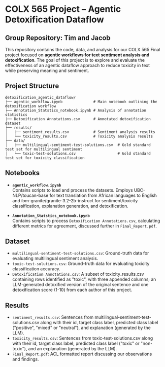 # COLX 565 Project – Agentic Detoxification Dataflow

## Group Repository: Tim and Jacob

This repository contains the code, data, and analysis for our COLX 565 Final project focused on **agentic workflows for text sentiment analysis and detoxification**. The goal of this project is to explore and evaluate the effectiveness of an agentic dataflow approach to reduce toxicity in text while preserving meaning and sentiment.

## Project Structure
```plaintext
detoxification_agentic_dataflow/
├── agentic_workflow.ipynb              # Main notebook outlining the detoxification workflow
├── Annotation_Statstics_notebook.ipynb # Analysis of annotation statistics
├── Detoxification Annotations.csv      # Annotated detoxification dataset 
├── results/
│   ├── sentiment_results.csv           # Sentiment analysis results
│   └── toxicity_results.csv            # Toxicity analysis results
├── data/
│   ├── multilingual-sentiment-test-solutions.csv  # Gold standard test set for multilingual sentiment
│   └── toxic-test-solutions.csv                   # Gold standard test set for toxicity classification
```

## Notebooks

- **`agentic_workflow.ipynb`**  
  Contains scripts to load and process the datasets. Employs UBC-NLP/toucan-base for text translation from African languages to English and ibm-granite/granite-3.2-2b-instruct for sentiment/toxicity classification, explanation generation, and detoxification.

- **`Annotation_Statstics_notebook.ipynb`**  
  Contains scripts to process `Detoxification Annotations.csv`, calculating different metrics for agreement, discussed further in `Final_Report.pdf`.

## Dataset

- `multilingual-sentiment-test-solutions.csv`: Ground-truth data for evaluating multilingual sentiment analysis.
- `toxic-test-solutions.csv`: Ground-truth data for evaluating toxicity classification accuracy.
- `Detoxification Annotations.csv`: A subset of toxicity_results.csv containing rows identified as "toxic", with three appended columns; an LLM-generated detoxified version of the original sentence and one detoxification score (1-10) from each author of this project.

## Results

- `sentiment_results.csv`: Sentences from multilingual-sentiment-test-solutions.csv along with their id, target class label, predicted class label ("positive", "mixed" or "neutral"), and explanation (generated by the LLM). 
- `toxicity_results.csv`: Sentences from toxic-test-solutions.csv along with their id, target class label, predicted class label ("toxic" or "non-toxic"), and an explanation (generated by the LLM).
- `Final_Report.pdf`: ACL formatted report discussing our observations and findings.
